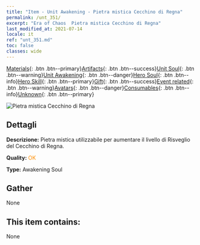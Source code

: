 ```yaml
---
title: "Item - Unit Awakening - Pietra mistica Cecchino di Regna"
permalink: /unt_351/
excerpt: "Era of Chaos  Pietra mistica Cecchino di Regna"
last_modified_at: 2021-07-14
locale: it
ref: "unt_351.md"
toc: false
classes: wide
---
```

 [Materials](/ItemsIT/){: .btn .btn--primary}[Artifacts](/ItemsIT/Artifacts/){: .btn .btn--success}[Unit Soul](/ItemsIT/UnitSoul/){: .btn .btn--warning}[Unit Awakening](/ItemsIT/UnitAwakening/){: .btn .btn--danger}[Hero Soul](/ItemsIT/HeroSoul/){: .btn .btn--info}[Hero Skill](/ItemsIT/HeroSkill/){: .btn .btn--primary}[Gift](/ItemsIT/Gift/){: .btn .btn--success}[Event related](/ItemsIT/Events/){: .btn .btn--warning}[Avatars](/ItemsIT/Avatars/){: .btn .btn--danger}[Consumables](/ItemsIT/Consumables/){: .btn .btn--info}[Unknown](/ItemsIT/Unknown/){: .btn .btn--primary}

 ![Pietra mistica Cecchino di Regna](/images/u/tia_baozang.jpg)

## Dettagli
 **Descrizione:** Pietra mistica utilizzabile per aumentare il livello di Risveglio del Cecchino di Regna.

 **Quality:** <span style="color: #FF8C00">OK</span>

 **Type:** Awakening Soul

## Gather

  None

## This item contains:

  None


